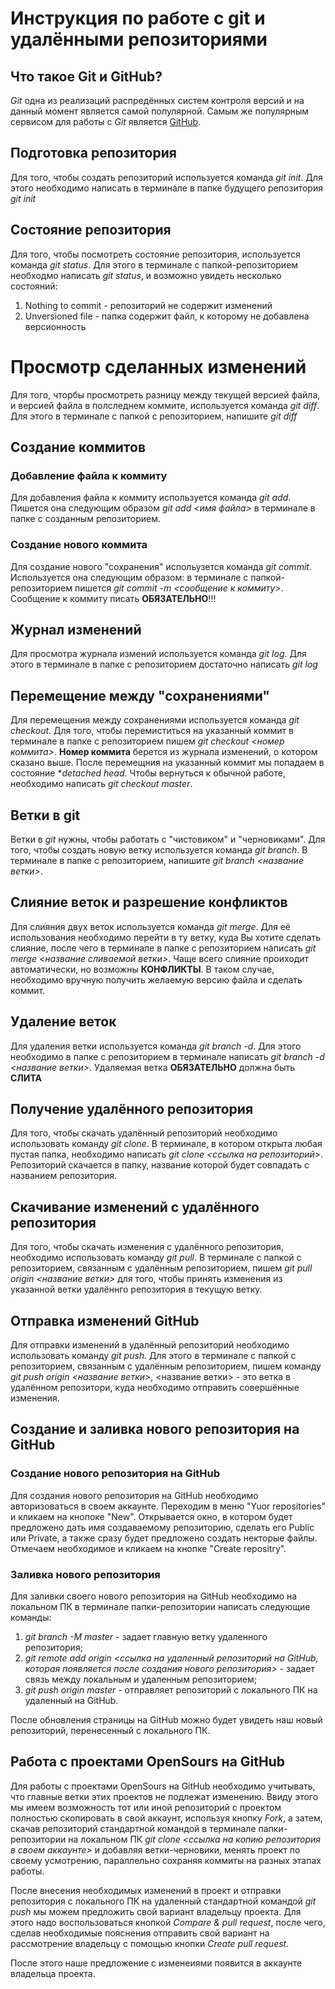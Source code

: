 # Инструкция по работе с git и удалёнными репозиториями

## Что такое Git и GitHub?
*Git* одна из реализаций распредённых систем контроля версий и на данный момент является самой популярной. Самым же популярным сервисом для работы с *Git* является [GitHub](https://github.com). 

## Подготовка репозитория
Для того, чтобы создать репозиторий используется команда *git init*. Для этого необходимо написать в терминале в папке будущего репозитория *git init* 

## Состояние репозитория
Для того, чтобы посмотреть состояние репозитория, используется команда *git status*. Для этого в терминале с папкой-репозиторием необходмо написать *git status*, и возможно увидеть несколько состояний:
1. Nothing to commit - репозиторий не содержит изменений
2. Unversioned file - папка содержит файл, к которому не добавлена версионность

# Просмотр сделанных изменений
Для того, чторбы просмотреть разницу между текущей версией файла, и версией файла в полследнем коммите, используется команда *git diff*. Для этого в терминале с папкой с репозиторием, напишите *git diff*

## Создание коммитов

### Добавление файла к коммиту

Для добавления файла к коммиту используется команда *git add*. Пишется она следующим образом *git add <имя файла>* в терминале в папке с созданным репозиторием.

### Создание нового коммита

Для создание нового "сохранения" испольузется команда *git commit*. Используется она следующим образом: в терминале с папкой-репозиторием пишется *git commit -m <сообщение к коммиту>*. Сообщение к коммиту писать **ОБЯЗАТЕЛЬНО**!!! 

## Журнал изменений
Для просмотра журнала измений используется команда *git log*. Для этого в терминале в папке с репозиторием достаточно написать *git log*

## Перемещение между "сохранениями"
Для перемещения между сохранениями используется команда *git checkout*. Для того, чтобы перемиститься на указанный коммит в терминале в папке с репозиторием пишем *git checkout <номер коммита>*. **Номер коммита** берется из журнала изменений, о котором сказано выше. После перемещния на указанный коммит мы попадаем в состояние **detached head*. Чтобы вернуться к обычной работе, необходимо написать *git checkout master*.

## Ветки в git
Ветки в *git* нужны, чтобы работать с "чистовиком" и "черновиками". Для того, чтобы создать новую ветку используется команда *git branch*. В терминале в папке с репозиторием, напишите *git branch <название ветки>*.

## Слияние веток и разрешение конфликтов
Для слияния двух веток используется команда *git merge*. Для её использования необходимо перейти в ту ветку, куда Вы хотите сделать слияние, после чего в терминале в папке с репозиторием написать *git merge <название сливаемой ветки>*. Чаще всего слияние проиходит автоматически, но возможны **КОНФЛИКТЫ**. В таком случае, необходимо вручную получить желаемую версию файла и сделать коммит.

## Удаление веток
Для удаления ветки используется команда *git branch -d*. Для этого необходимо в папке с репозиторием в терминале написать *git branch -d <название ветки>*. Удаляемая ветка **ОБЯЗАТЕЛЬНО** должна быть **СЛИТА**

## Получение удалённого репозитория
Для того, чтобы скачать удалённый репозиторий необходимо использовать команду *git clone*. В терминале, в котором открыта любая пустая папка, необходимо написать *git clone <ссылка на репозиторий>*. Репозиторий скачается в папку, название которой будет совпадать с названием репозитория.

## Скачивание изменений с удалённого репозитория
Для того, чтобы скачать изменения с удалённого репозитория, необходимо использовать команду *git pull*. В терминале с  папкой с репозиторием, связанным с удалённым репозиторием, пишем *git pull origin <название ветки>* для того, чтобы принять изменения из указанной ветки удалённго репозитория в текущую ветку.

## Отправка изменений GitHub

Для отправки изменений в удалённый репозиторий необходимо использовать команду *git push*. Для этого в терминале с папкой с репозиторием, связанным с удалённым репозиторием, пишем команду *git push origin <название ветки>*, <название ветки> - это ветка в удалённом репозитори, куда необходимо отправить совершённые изменения.

## Создание и заливка нового репозитория на GitHub

### Создание нового репозитория на GitHub

Для создания нового репозитория на GitHub необходимо авторизоваться в своем аккаунте. Переходим в меню "Yuor repositories" и кликаем на кнопоке "New". Открывается окно, в котором будет предложено дать имя создаваемому репозиторию, сделать его Public или Private, а также сразу будет предложено создать некторые файлы. Отмечаем необходимое и кликаем на кнопке "Create repositry". 

### Заливка нового репозитория 

Для заливки своего нового репозитория на GitHub необходимо на локальном ПК в терминале папки-репозитории написать следующие команды:
1. *git branch -M master* - задает главную ветку удаленного репозитория;
2. *git remote add origin <ссылка на удаленный репозиторий на GitHub, которая появляется после создания нового репозитория>* - задает связь
между локальным и удаленным репозиторием;
3. *git push origin master* - отправляет репозиторий с локального ПК на удаленный на GitHub.

После обновления страницы на GitHub можно будет увидеть наш новый репозиторий, перенесенный с локального ПК.    

## Работа с проектами OpenSours на GitHub

Для работы с проектами OpenSours на GitHub необходимо учитывать, что главные ветки этих проектов не подлежат изменению. Ввиду этого мы имеем возможность тот или иной репозиторий с проектом полностью скопировать в свой аккаунт, используя кнопку *Fork*, а затем, скачав репозиторий стандартной командой в терминале папки-репозитории на локальном ПК *git clone <ссылка на копию репозитория в своем аккаунте>* и добавляя ветки-черновики, менять проект по своему усмотрению, параллельно сохраняя коммиты на разных этапах работы.

После внесения необходимых изменений в проект и отправки репозитория с локального ПК на удаленный стандартной командой *git push* мы можем предложить 
свой вариант владельцу проекта. Для этого надо воспользоваться кнопкой *Compare & pull request*, после чего, сделав необходимые пояснения отправить свой вариант на рассмотрение владельцу с помощью кнопки *Create pull request*.

После этого наше предложение с изменеиями появится в аккаунте владельца проекта.  
 
